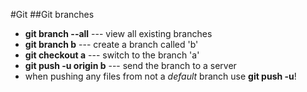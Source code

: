 #Git
##Git branches
* **git branch --all** --- view all existing branches
* **git branch b** --- create a branch called 'b'
* **git checkout a** --- switch to the branch 'a'
* **git push -u origin b** --- send the branch to a server
* when pushing any files from not a *default* branch use **git push -u**!
